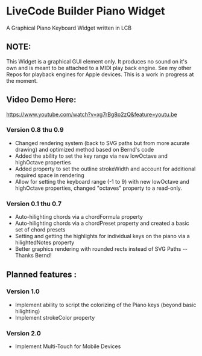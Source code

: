 # LiveCode Builder Piano Widget
A Graphical Piano Keyboard Widget written in LCB

## NOTE: 

This Widget is a graphical GUI element only. It produces no sound on it's own and is meant to be attached to a MIDI play back engine.
See my other Repos for playback engines for Apple devices. This is a work in progress at the moment.
 
## Video Demo Here:
https://www.youtube.com/watch?v=xg7rBg8p2zQ&feature=youtu.be

### Version 0.8 thu 0.9
- Changed rendering system (back to SVG paths but from more acurate drawing) and optimized method based on Bernd's code
- Added the ability to set the key range via new lowOctave and highOctave properties
- Added property to set the outline strokeWidth and account for additional required space in rendering
- Allow for setting the keyboard range (-1 to 9) with new lowOctave and highOctave properties, changed "octaves" property to a read-only.

### Version 0.1 thu 0.7

- Auto-hilighting chords via a chordFormula property
- Auto-hilighting chords via a chordPreset property and created a basic set of chord presets
- Setting and getting the highlights for individual keys on the piano via a hilightedNotes property
- Better graphics rendering with rounded rects instead of SVG Paths -- Thanks Bernd!

## Planned features :

### Version 1.0
- Implement ability to script the colorizing of the Piano keys (beyond basic hilighting)
- Implement strokeColor property

### Version 2.0
- Implement Multi-Touch for Mobile Devices

